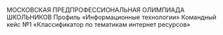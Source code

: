МОСКОВСКАЯ ПРЕДПРОФЕССИОНАЛЬНАЯ
ОЛИМПИАДА ШКОЛЬНИКОВ
Профиль «Информационные технологии»
Командный кейс №1 «Классификатор по тематикам интернет ресурсов»

